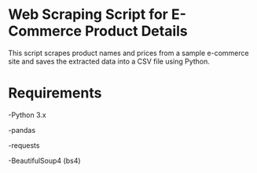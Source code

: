 # Web Scraping Script for E-Commerce Product Details

This script scrapes product names and prices from a sample e-commerce site and saves the extracted data into a CSV file using Python.

# Requirements

-Python 3.x

-pandas

-requests

-BeautifulSoup4 (bs4)
